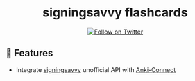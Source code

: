 <h1 align="center">signingsavvy flashcards</h1>

<div align="center">

[![Follow on Twitter](https://img.shields.io/twitter/follow/blkboardd.svg?label=follow+blkboardd)](https://twitter.com/blkboardd)

</div>

## 👠 Features

- Integrate [signingsavvy](https://github.com/blackboardd/signingsavvy) unofficial API with [Anki-Connect](https://github.com/FooSoft/anki-connect)
